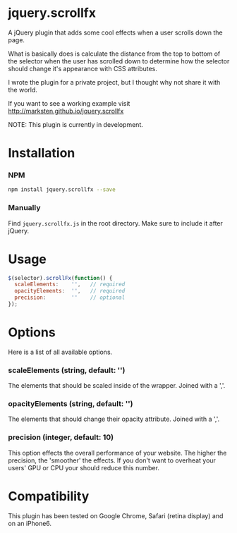# jquery.scrollfx

A jQuery plugin that adds some cool effects when a user scrolls down the page.

What is basically does is calculate the distance from the top to bottom of the selector when the user has scrolled down to determine how the selector should change it's appearance with CSS attributes.

I wrote the plugin for a private project, but I thought why not share it with the world.

If you want to see a working example visit <http://marksten.github.io/jquery.scrollfx>

NOTE: This plugin is currently in development.

# Installation

### NPM
```bash
npm install jquery.scrollfx --save
```

### Manually
Find `jquery.scrollfx.js` in the root directory. Make sure to include it after jQuery.

# Usage

```javascript
$(selector).scrollFx(function() {
  scaleElements:    '',   // required
  opacityElements:  '',   // required
  precision:        ''    // optional
});
```

# Options

Here is a list of all available options.

### scaleElements (string, default: '')
The elements that should be scaled inside of the wrapper. Joined with a ','.

### opacityElements (string, default: '')
The elements that should change their opacity attribute. Joined with a ','.

### precision (integer, default: 10)
This option effects the overall performance of your website. The higher the precision, the 'smoother' the effects.
If you don't want to overheat your users' GPU or CPU your should reduce this number.

# Compatibility
This plugin has been tested on Google Chrome, Safari (retina display) and on an iPhone6.